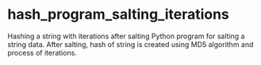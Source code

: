 # hash_program_salting_iterations
Hashing a string with iterations after salting
Python program for salting a string data. After salting, hash of string is created using MD5 algorithm and process of iterations.
